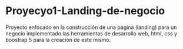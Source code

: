 # Proyecyo1-Landing-de-negocio
Proyecto enfocado en la construcción de una página (landing) para un negocio implementado las herramientas de desarrollo web, html, css y boostrap 5 para la creación de este mismo.
